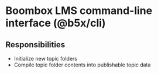 # Boombox LMS command-line interface (@b5x/cli)

## Responsibilities

- Initialize new topic folders
- Compile topic folder contents into publishable topic data
